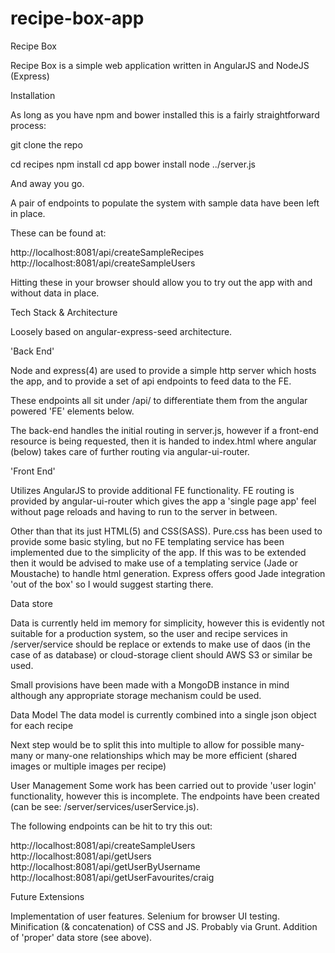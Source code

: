 recipe-box-app
==============

Recipe Box

Recipe Box is a simple web application written in AngularJS and NodeJS (Express)

Installation

As long as you have npm and bower installed this is a fairly straightforward process:

git clone the repo

cd recipes
npm install
cd app
bower install
node ../server.js

And away you go.

A pair of endpoints to populate the system with sample data have been left in place.

These can be found at:

http://localhost:8081/api/createSampleRecipes
http://localhost:8081/api/createSampleUsers

Hitting these in your browser should allow you to try out the app with and 
without data in place.

Tech Stack & Architecture

Loosely based on angular-express-seed architecture.

'Back End'

Node and express(4) are used to provide a simple http server which hosts the
app, and to provide a set of api endpoints to feed data to the FE.

These endpoints all sit under /api/ to differentiate them from the angular powered 'FE' elements below.

The back-end handles the initial routing in server.js, however if a front-end
resource is being requested, then it is handed to index.html where angular
(below) takes care of further routing via angular-ui-router.

'Front End'

Utilizes AngularJS to provide additional FE functionality. FE routing is provided
by angular-ui-router which gives the app a 'single page app' feel without page
reloads and having to run to the server in between.

Other than that its just HTML(5) and CSS(SASS). Pure.css has been used to provide some basic styling, but no FE
templating service has been implemented due to the simplicity of the app. If this was to be extended then
it would be advised to make use of a templating service (Jade or Moustache) to handle html generation. Express offers good Jade integration 'out of the box' so I would suggest starting there.

Data store

Data is currently held im memory for simplicity, however this is evidently not
suitable for a production system, so the user and recipe services in
/server/service should be replace or extends to make use of daos (in the case of
  as database) or cloud-storage client should AWS S3 or similar be used.

Small provisions have been made with a MongoDB instance in mind although any appropriate storage mechanism could be used.

Data Model
The data model is currently combined into a single json object for each recipe

Next step would be to split this into multiple to allow for possible many-many or
many-one relationships which may be more efficient (shared images or multiple images per recipe)

User Management
Some work has been carried out to provide 'user login' functionality, however this is incomplete.
The endpoints have been created (can be see: /server/services/userService.js).

The following endpoints can be hit to try this out:

http://localhost:8081/api/createSampleUsers
http://localhost:8081/api/getUsers
http://localhost:8081/api/getUserByUsername
http://localhost:8081/api/getUserFavourites/craig

Future Extensions

Implementation of user features.
Selenium for browser UI testing.
Minification (& concatenation) of CSS and JS. Probably via Grunt.
Addition of 'proper' data store (see above).

